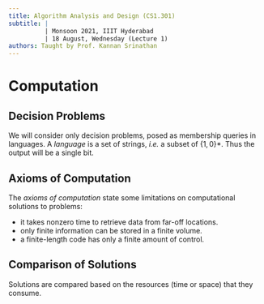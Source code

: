 ```yaml
---
title: Algorithm Analysis and Design (CS1.301)
subtitle: |
          | Monsoon 2021, IIIT Hyderabad
          | 18 August, Wednesday (Lecture 1)
authors: Taught by Prof. Kannan Srinathan
---
```

# Computation
## Decision Problems
We will consider only decision problems, posed as membership queries in languages. A _language_ is a set of strings, *i.e.* a subset of $\{1, 0\}*$. Thus the output will be a single bit.  

## Axioms of Computation
The _axioms of computation_ state some limitations on computational solutions to problems:

* it takes nonzero time to retrieve data from far-off locations.
* only finite information can be stored in a finite volume.
* a finite-length code has only a finite amount of control.

## Comparison of Solutions
Solutions are compared based on the resources (time or space) that they consume.
